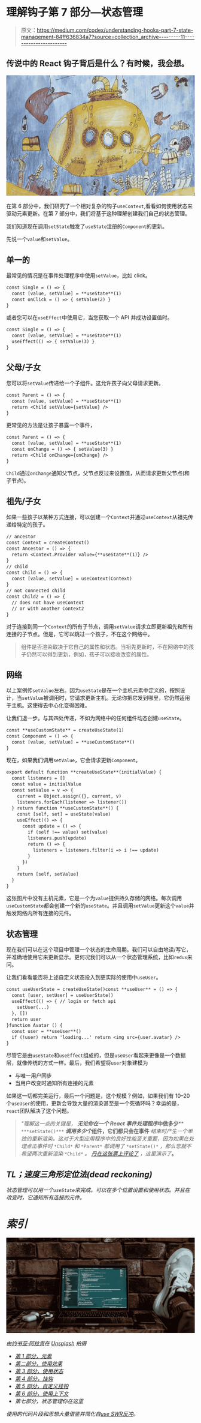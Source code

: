 # 理解钩子第 7 部分—状态管理

> 原文：<https://medium.com/codex/understanding-hooks-part-7-state-management-84ff636834a7?source=collection_archive---------11----------------------->

## 传说中的 React 钩子背后是什么？有时候，我会想。

![](img/8e42cee1f7d92219ceebab9b4725eb57.png)

在第 6 部分中，我们研究了一个相对复杂的钩子`useContext`,看看如何使用状态来驱动元素更新。在第 7 部分中，我们将基于这种理解创建我们自己的状态管理。

我们知道现在调用`setState`触发了`useState`注册的`Component`的更新。

先说一个`value`和`setValue`。

## 单一的

最常见的情况是在事件处理程序中使用`setValue`，比如 click。

```
const Single = () => {
  const [value, setValue] = **useState**(1)
  const onClick = () => { setValue(2) } 
}
```

或者您可以在`useEffect`中使用它，当您获取一个 API 并成功设置值时。

```
const Single = () => {
  const [value, setValue] = **useState**(1)
  useEffect(() => { setValue(3) } 
}
```

## 父母/子女

您可以将`setValue`传递给一个子组件。这允许孩子向父母请求更新。

```
const Parent = () => {
  const [value, setValue] = **useState**(1)
  return <Child setValue={setValue} /> 
}
```

更常见的方法是让孩子暴露一个事件，

```
const Parent = () => {
  const [value, setValue] = **useState**(1)
  const onChange = () => { setValue(3) }
  return <Child onChange={onChange} />
}
```

`Child`通过`onChange`通知父节点，父节点反过来设置值，从而请求更新父节点(和子节点)。

## 祖先/子女

如果一些孩子以某种方式连接，可以创建一个`Context`并通过`useContext`从祖先传递给特定的孩子。

```
// ancestor 
const Context = createContext()
const Ancestor = () => {
  return <Context.Provider value={**useState**(1)} />
}
// child
const Child = () => {
  const [value, setValue] = useContext(Context)
}
// not connected child
const Child2 = () => {
  // does not have useContext 
  // or with another Context2
}
```

对于连接到同一个`Context`的所有子节点，调用`setValue`请求立即更新祖先和所有连接的子节点。但是，它可以跳过一个孩子，不在这个网络中。

> 组件是否渲染取决于它自己的属性和状态。当祖先更新时，不在网络中的孩子仍然可以得到更新，例如，孩子可以接收改变的属性。

## 网络

以上案例传`setValue`左右。因为`useState`是在一个主机元素中定义的，按照设计，当`setValue`被调用时，它请求更新主机。无论你把它发到哪里，它仍然适用于主机。这使得去中心化变得困难。

让我们退一步。与其四处传递，不如为网络中的任何组件动态创建`useState`。

```
const **useCustomState** = createUseState(1)
const Component = () => {
  const [value, setValue] = **useCustomState**()
}
```

现在，如果我们调用`setValue`，它会请求更新`Component`。

```
export default function **createUseState**(initialValue) {
  const listeners = []
  const value = initialValue
  const setValue = v => {        
    current = Object.assign({}, current, v)
    listeners.forEach(listener => listener())
  } return function **useCustomState**() {
    const [self, set] = useState(value)
    useEffect(() => {
      const update = () => {
        if (self !== value) set(value)
        listeners.push(update)
        return () => {
          listeners = listeners.filter(i => i !== update)
        }
      })
    }
    return [self, setValue]
  }
}
```

这张图片中没有主机元素，它是一个为`value`提供持久存储的网络。每次调用`useCustomState`都会创建一个新的`useState`。并且调用`setValue`更新这个`value`并触发网络内所有连接的元件。

## 状态管理

现在我们可以在这个项目中管理一个状态的生命周期。我们可以自由地读/写它，并准确地使用它来更新显示。更何况我们可以从一个状态管理系统，比如`redux`来问。

让我们看看能否将上述自定义状态投入到更实际的使用中`useUser`。

```
const useUserState = createUseState()const **useUser** = () => {
  const [user, setUser] = useUserState()
  useEffect(() => { // login or fetch api
    setUser(...)
  }, [])
  return user
}function Avatar () {
  const user = **useUser**()
  if (!user) return 'loading...' return <img src={user.avatar} />
}
```

尽管它是由`useState`和`useEffect`组成的，但是`useUser`看起来更像是一个数据层，就像传统的方式一样。最后，我们希望将`user`对象建模为

*   与唯一用户同步
*   当用户改变时通知所有连接的元素

如果这一切都完美运行，最后一个问题是，这个规模？例如，如果我们有 10–20 个`useUser`的使用，更新会导致大量的渲染甚至是一个死循环吗？幸运的是，`react`团队解决了这个问题。

> *"理解这一点的关键是，* ***无论你在一个 React 事件处理程序*中做多少**** `***setState()***` ***调用多少个*组件，它们都只会在事件** *结束时产生一个单独的重新渲染。这对于大型应用程序中的良好性能至关重要，因为如果在处理点击事件时* `*Child*` *和* `*Parent*` *都调用了* `*setState()*` *，那么您就不希望两次重新渲染* `*Child*` *。* [*丹在这张票上评论了*](https://stackoverflow.com/questions/48563650/does-react-keep-the-order-for-state-updates) *，这里演示了*[](/swlh/react-state-batch-update-b1b61bd28cd2)**。**

## *TL；速度三角形定位法(dead reckoning)*

*状态管理可以用一个`useState`来完成。可以在多个位置设置和使用状态。并且在改变时，它通知所有连接的元件。*

# *索引*

*![](img/d48d45c7dcf9d31d710783b3ed483803.png)*

*由[约书亚·阿拉贡](https://unsplash.com/@goshua13?utm_source=medium&utm_medium=referral)在 [Unsplash](https://unsplash.com?utm_source=medium&utm_medium=referral) 拍摄*

*   *[第 1 部分，元素](https://windmaomao.medium.com/hook-myth-from-react-9495aa8ad7af)*
*   *[第二部分，使用效果](https://windmaomao.medium.com/hooks-part-2-useeffect-2fa1a377c124)*
*   *[第 3 部分，使用状态](https://windmaomao.medium.com/hooks-part-3-usestate-26a622bbe462)*
*   *[第 4 部分，挂钩](https://windmaomao.medium.com/understanding-hooks-part-4-hook-c7a8c7185f4e)*
*   *[第 5 部分，自定义挂钩](https://windmaomao.medium.com/understanding-hooks-part-5-custom-hook-985b83c8bfea)*
*   *[第 6 部分，使用上下文](https://windmaomao.medium.com/understanding-hooks-part-6-usecontext-7ece0c0818e3)*
*   *第七部分，状态管理你在这里*

**使用的代码片段和思想大量借鉴并简化自*[use SWR](https://swr.vercel.app/)[反冲](https://github.com/facebookexperimental/Recoil)。*